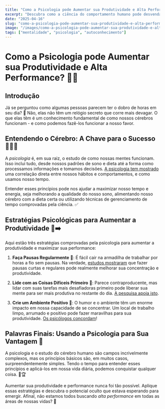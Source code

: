 ```yaml
---
title: "Como a Psicologia pode Aumentar sua Produtividade e Alta Performance?"
excerpt: "Descubra como a ciência do comportamento humano pode desvendar segredos para melhorar sua capacidade de realizar tarefas de maneira eficiente e eficaz para conquistar uma alta performance."
date: "2025-04-16"
slug: "como-a-psicologia-pode-aumentar-sua-produtividade-e-alta-performance"
image: "/images/como-a-psicologia-pode-aumentar-sua-produtividade-e-alta-performance.webp"
tags: ["mentalidade", "psicologia", "autoconhecimento"]
---
```


# Como a Psicologia pode Aumentar sua Produtividade e Alta Performance? 🧠💪

## Introdução

Já se perguntou como algumas pessoas parecem ter o dobro de horas em seu dia? 🤔 Não, elas não têm um relógio secreto que corre mais devagar. O que elas têm é um conhecimento fundamental de como nossos cérebros funcionam - e como podemos fazê-los funcionar a nosso favor. 

## Entendendo o Cérebro: A Chave para o Sucesso 👨‍🎓🔑

A *psicologia* é, em sua raiz, o estudo de como nossas mentes funcionam. Isso inclui tudo, desde nossos padrões de sono e dieta até a forma como processamos informações e tomamos decisões. [A psicologia tem mostrado](https://www.ncbi.nlm.nih.gov/pmc/articles/PMC4050437/) uma correlação direta entre nossos hábitos e comportamentos, e como usamos nosso tempo.

Entender esses princípios pode nos ajudar a maximizar nosso tempo e energia, seja melhorando a qualidade do nosso sono, alimentando nosso cérebro com a dieta certa ou utilizando técnicas de gerenciamento de tempo comprovadas pela ciência. ✅

## Estratégias Psicológicas para Aumentar a Produtividade 🚀➡️

Aqui estão três estratégias comprovadas pela psicologia para aumentar a produtividade e maximizar sua performance:

1. **Faça Pausas Regularmente** 🛑: É fácil cair na armadilha de trabalhar por horas a fio sem pausas. Na verdade, [estudos mostraram](https://www.sciencedirect.com/science/article/abs/pii/S0749597885710489) que fazer pausas curtas e regulares pode realmente melhorar sua concentração e produtividade.

2. **Lide com as Coisas Difíceis Primeiro** 🎯: Parece contraproducente, mas lidar com suas tarefas mais desafiadoras primeiro pode liberar sua mente para ser mais produtiva no restante do dia. [A pesquisa apoia isto](https://journals.plos.org/plosone/article?id=10.1371/journal.pone.0021237). 

3. **Crie um Ambiente Positivo** 🌈: O humor e o ambiente têm um enorme impacto em nossa capacidade de se concentrar. Um local de trabalho limpo, arrumado e positivo pode fazer maravilhas para sua produtividade. [Os psicólogos concordam](https://www.taylorfrancis.com/books/9781315773424)!

## Palavras Finais: Usando a Psicologia para Sua Vantagem 🥇

A psicologia e o estudo do cérebro humano são campos incrivelmente complexos, mas os princípios básicos são, em muitos casos, surpreendentemente simples. Tendo o tempo para entender esses princípios e aplicá-los em nossa vida diária, podemos conquistar qualquer coisa. 💯🏆

Aumentar sua produtividade e performance nunca foi tão possível. Aplique essas estratégias e descubra o potencial oculto que estava esperando para emergir. Afinal, não estamos todos buscando *alta performance* em todas as áreas de nossas vidas? 🚀